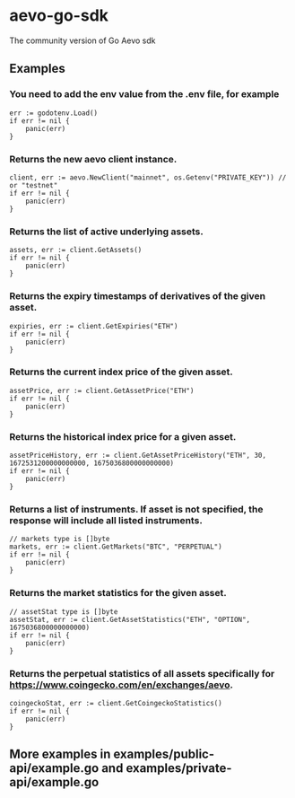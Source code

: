 # aevo-go-sdk  
The community version of Go Aevo sdk  
## Examples  
### You need to add the env value from the .env file, for example  
```  
err := godotenv.Load()  
if err != nil {  
	panic(err)  
}  
```  
### Returns the new aevo client instance.   
```  
client, err := aevo.NewClient("mainnet", os.Getenv("PRIVATE_KEY")) // or "testnet"  
if err != nil {  
	panic(err)  
}  
```  
### Returns the list of active underlying assets.  
```
assets, err := client.GetAssets()  
if err != nil {  
	panic(err)  
}
```  
### Returns the expiry timestamps of derivatives of the given asset.  
```  
expiries, err := client.GetExpiries("ETH")  
if err != nil {  
	panic(err)  
}  
```  
### Returns the current index price of the given asset.  
```
assetPrice, err := client.GetAssetPrice("ETH")  
if err != nil {  
	panic(err)  
}
```  
### Returns the historical index price for a given asset.  
```  
assetPriceHistory, err := client.GetAssetPriceHistory("ETH", 30, 1672531200000000000, 1675036800000000000)  
if err != nil {  
	panic(err)  
}  
```  
### Returns a list of instruments. If asset is not specified, the response will include all listed instruments.  
```  
// markets type is []byte
markets, err := client.GetMarkets("BTC", "PERPETUAL")  
if err != nil {  
	panic(err)  
}  
```  
### Returns the market statistics for the given asset.
```  
// assetStat type is []byte
assetStat, err := client.GetAssetStatistics("ETH", "OPTION", 1675036800000000000)  
if err != nil {  
	panic(err)  
}  
```  
### Returns the perpetual statistics of all assets specifically for https://www.coingecko.com/en/exchanges/aevo.
```  
coingeckoStat, err := client.GetCoingeckoStatistics()  
if err != nil {  
	panic(err)  
}  
```  
## More examples in examples/public-api/example.go and examples/private-api/example.go